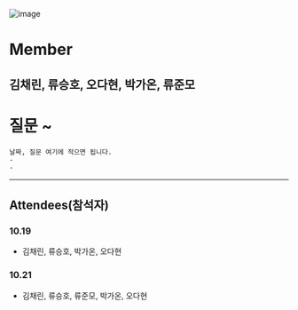 ![image](https://user-images.githubusercontent.com/87309905/196717568-03302885-8a3a-4c96-9c49-dbc2fb69d8af.png)
# Member
김채린, 류승호, 오다현, 박가온, 류준모
---
# 질문 ~
```
날짜, 질문 여기에 적으면 됩니다.
-
-
```
---
## Attendees(참석자)

### 10.19
- 김채린, 류승호, 박가온, 오다현
### 10.21
- 김채린, 류승호, 류준모, 박가온, 오다현
